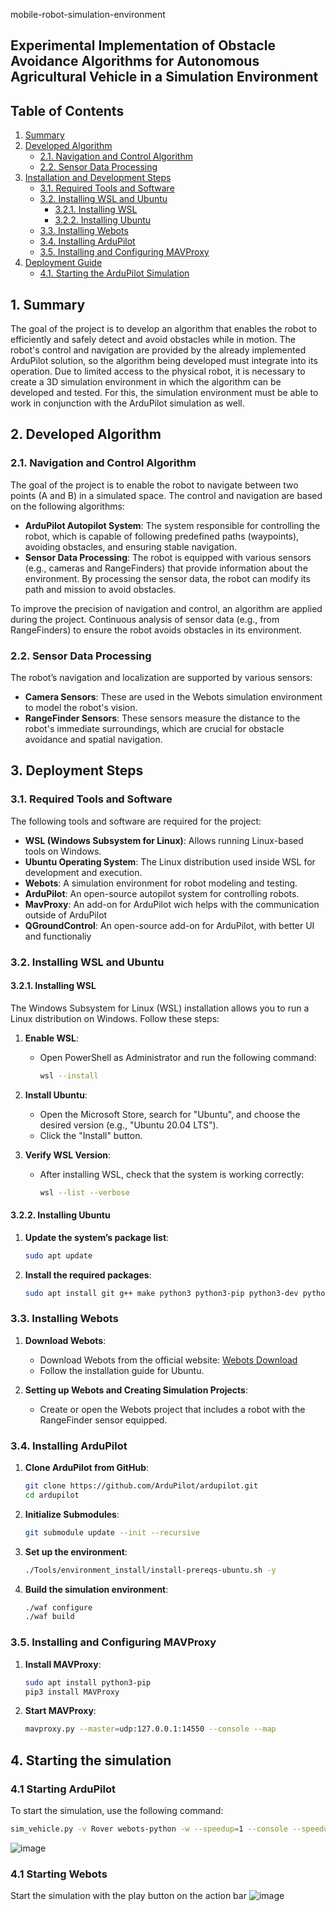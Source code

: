 mobile-robot-simulation-environment

## Experimental Implementation of Obstacle Avoidance Algorithms for Autonomous Agricultural Vehicle in a Simulation Environment

## Table of Contents
1. [Summary](#1-summary)
2. [Developed Algorithm](#2-developed-algorithm)
   - [2.1. Navigation and Control Algorithm](#21-navigation-and-control-algorithm)
   - [2.2. Sensor Data Processing](#22-sensor-data-processing)
3. [Installation and Development Steps](#3-installation-and-development-steps)
   - [3.1. Required Tools and Software](#31-required-tools-and-software)
   - [3.2. Installing WSL and Ubuntu](#32-installing-wsl-and-ubuntu)
     - [3.2.1. Installing WSL](#321-installing-wsl)
     - [3.2.2. Installing Ubuntu](#322-installing-ubuntu)
   - [3.3. Installing Webots](#33-installing-webots)
   - [3.4. Installing ArduPilot](#34-installing-ardupilot)
   - [3.5. Installing and Configuring MAVProxy](#35-installing-and-configuring-mavproxy)
4. [Deployment Guide](#4-deployment-guide)
   - [4.1. Starting the ArduPilot Simulation](#41-starting-the-ardupilot-simulation)

## 1. Summary

The goal of the project is to develop an algorithm that enables the robot to efficiently and safely detect and avoid obstacles while in motion. The robot's control and navigation are provided by the already implemented ArduPilot solution, so the algorithm being developed must integrate into its operation. Due to limited access to the physical robot, it is necessary to create a 3D simulation environment in which the algorithm can be developed and tested. For this, the simulation environment must be able to work in conjunction with the ArduPilot simulation as well.

## 2. Developed Algorithm

### 2.1. Navigation and Control Algorithm
The goal of the project is to enable the robot to navigate between two points (A and B) in a simulated space. The control and navigation are based on the following algorithms:

- **ArduPilot Autopilot System**: The system responsible for controlling the robot, which is capable of following predefined paths (waypoints), avoiding obstacles, and ensuring stable navigation.
- **Sensor Data Processing**: The robot is equipped with various sensors (e.g., cameras and RangeFinders) that provide information about the environment. By processing the sensor data, the robot can modify its path and mission to avoid obstacles.

To improve the precision of navigation and control, an algorithm are applied during the project. Continuous analysis of sensor data (e.g., from RangeFinders) to ensure the robot avoids obstacles in its environment.

### 2.2. Sensor Data Processing
The robot’s navigation and localization are supported by various sensors:
- **Camera Sensors**: These are used in the Webots simulation environment to model the robot's vision.
- **RangeFinder Sensors**: These sensors measure the distance to the robot's immediate surroundings, which are crucial for obstacle avoidance and spatial navigation.

## 3. Deployment Steps

### 3.1. Required Tools and Software

The following tools and software are required for the project:

- **WSL (Windows Subsystem for Linux)**: Allows running Linux-based tools on Windows.
- **Ubuntu Operating System**: The Linux distribution used inside WSL for development and execution.
- **Webots**: A simulation environment for robot modeling and testing.
- **ArduPilot**: An open-source autopilot system for controlling robots.
- **MavProxy**: An add-on for ArduPilot wich helps with the communication outside of ArduPilot
- **QGroundControl**: An open-source add-on for ArduPilot, with better UI and functionaliy

### 3.2. Installing WSL and Ubuntu

#### 3.2.1. Installing WSL

The Windows Subsystem for Linux (WSL) installation allows you to run a Linux distribution on Windows. Follow these steps:

1. **Enable WSL**:
   - Open PowerShell as Administrator and run the following command:

     ```bash
     wsl --install
     ```

2. **Install Ubuntu**:
   - Open the Microsoft Store, search for "Ubuntu", and choose the desired version (e.g., "Ubuntu 20.04 LTS").
   - Click the "Install" button.

3. **Verify WSL Version**:
   - After installing WSL, check that the system is working correctly:

     ```bash
     wsl --list --verbose
     ```

#### 3.2.2. Installing Ubuntu

1. **Update the system’s package list**:

    ```bash
    sudo apt update
    ```

2. **Install the required packages**:

    ```bash
    sudo apt install git g++ make python3 python3-pip python3-dev python3-setuptools
    ```

### 3.3. Installing Webots

1. **Download Webots**:
   - Download Webots from the official website: [Webots Download](https://cyberbotics.com/)
   - Follow the installation guide for Ubuntu.

2. **Setting up Webots and Creating Simulation Projects**:
   - Create or open the Webots project that includes a robot with the RangeFinder sensor equipped.

### 3.4. Installing ArduPilot

1. **Clone ArduPilot from GitHub**:

    ```bash
    git clone https://github.com/ArduPilot/ardupilot.git
    cd ardupilot
    ```

2. **Initialize Submodules**:

    ```bash
    git submodule update --init --recursive
    ```

3. **Set up the environment**:

    ```bash
    ./Tools/environment_install/install-prereqs-ubuntu.sh -y
    ```

4. **Build the simulation environment**:

    ```bash
    ./waf configure
    ./waf build
    ```

### 3.5. Installing and Configuring MAVProxy

1. **Install MAVProxy**:

    ```bash
    sudo apt install python3-pip
    pip3 install MAVProxy
    ```

2. **Start MAVProxy**:

    ```bash
    mavproxy.py --master=udp:127.0.0.1:14550 --console --map
    ```

## 4. Starting the simulation
### 4.1 Starting ArduPilot 

To start the simulation, use the following command:

```bash
sim_vehicle.py -v Rover webots-python -w --speedup=1 --console --speedup=1 --map
```
![image](https://github.com/user-attachments/assets/1629577d-cabc-4c25-a63a-16bd2f0374f7)

### 4.1 Starting Webots 

Start the simulation with the play button on the action bar
![image](https://github.com/user-attachments/assets/4f50c095-d924-4568-afa2-fc2068b5db03)


